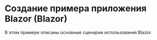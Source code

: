 # <a name="build-your-first-blazor-app-sample-blazor"></a>Создание примера приложения Blazor (Blazor)

В этом примере описаны основные сценарии использования Blazor.
